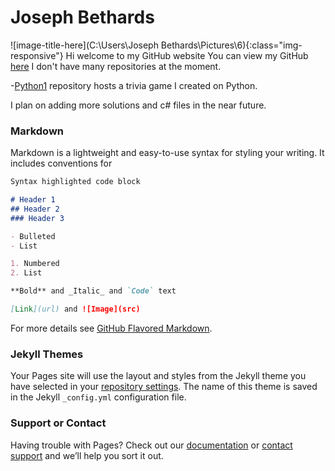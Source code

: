 # Joseph Bethards 
![image-title-here](C:\Users\Joseph Bethards\Pictures\6){:class="img-responsive"}
Hi welcome to my GitHub website
You can view my GitHub [here](https://github.com/jbethards)
I don't have many repositories at the moment.

-[Python1](https://github.com/jbethards/Python1) repository hosts a trivia game I created on Python.

I plan on adding more solutions and c# files in the near future.




### Markdown

Markdown is a lightweight and easy-to-use syntax for styling your writing. It includes conventions for

```markdown
Syntax highlighted code block

# Header 1
## Header 2
### Header 3

- Bulleted
- List

1. Numbered
2. List

**Bold** and _Italic_ and `Code` text

[Link](url) and ![Image](src)
```

For more details see [GitHub Flavored Markdown](https://guides.github.com/features/mastering-markdown/).

### Jekyll Themes

Your Pages site will use the layout and styles from the Jekyll theme you have selected in your [repository settings](https://github.com/jbethards/jbethards.github.io/settings). The name of this theme is saved in the Jekyll `_config.yml` configuration file.

### Support or Contact

Having trouble with Pages? Check out our [documentation](https://help.github.com/categories/github-pages-basics/) or [contact support](https://github.com/contact) and we’ll help you sort it out.
